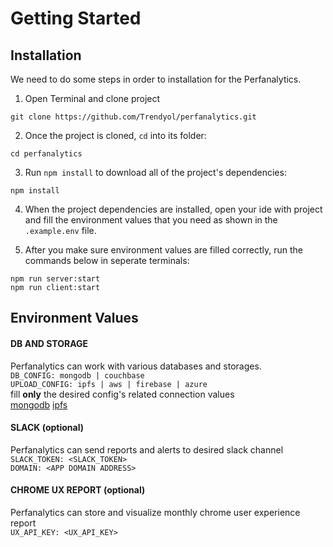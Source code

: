 # Getting Started

## Installation

We need to do some steps in order to installation for the Perfanalytics.

1. Open Terminal and clone project

```
git clone https://github.com/Trendyol/perfanalytics.git
```

2. Once the project is cloned, `cd` into its folder:

```
cd perfanalytics
```

3. Run `npm install` to download all of the project's dependencies:

```
npm install
```

4. When the project dependencies are installed, open your ide with project and fill the environment values that you need as shown in the `.example.env` file.

5. After you make sure environment values are filled correctly, run the commands below in seperate terminals:

```
npm run server:start
npm run client:start
```

## Environment Values

#### DB AND STORAGE

Perfanalytics can work with various databases and storages. <br>
`DB_CONFIG: mongodb | couchbase` <br>
`UPLOAD_CONFIG: ipfs | aws | firebase | azure` <br>
fill **only** the desired config's related connection values <br>
[mongodb](https://www.mongodb.com/docs/manual/introduction) [ipfs](https://docs.pinata.cloud)

#### SLACK (optional)

Perfanalytics can send reports and alerts to desired slack channel <br>
`SLACK_TOKEN: <SLACK_TOKEN>` <br>
`DOMAIN: <APP DOMAIN ADDRESS>` <br>

#### CHROME UX REPORT (optional)

Perfanalytics can store and visualize monthly chrome user experience report <br>
`UX_API_KEY: <UX_API_KEY>` <br>
